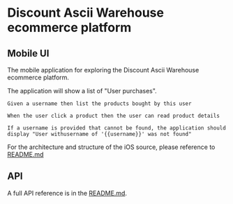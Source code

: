 # Discount Ascii Warehouse ecommerce platform

## Mobile UI
The mobile application for exploring the Discount Ascii Warehouse
ecommerce platform.

The application will show a list of "User purchases".

```
Given a username then list the products bought by this user

When the user click a product then the user can read product details

If a username is provided that cannot be found, the application should display​ "User withusername of '{{username}}' was not found"
```

For the architecture and structure of the iOS source, please reference to [README.md](https://github.com/xuanloct4/daw-purchases/tree/master/ios/README.md)

## API
A full API reference is in the [README.md](https://github.com/xuanloct4/daw-purchases/blob/master/api/README.md).